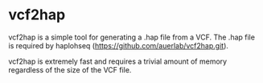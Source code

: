 # vcf2hap

vcf2hap is a simple tool for generating a .hap file from a VCF.  The
.hap file is required by haplohseq (https://github.com/auerlab/vcf2hap.git).

vcf2hap is extremely fast and requires a trivial amount of memory regardless
of the size of the VCF file.

